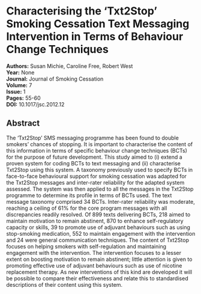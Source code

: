 # Characterising the ‘Txt2Stop’ Smoking Cessation Text Messaging Intervention in Terms of Behaviour Change Techniques

**Authors:** Susan Michie, Caroline Free, Robert West  
**Year:** None  
**Journal:** Journal of Smoking Cessation  
**Volume:** 7  
**Issue:** 1  
**Pages:** 55-60  
**DOI:** 10.1017/jsc.2012.12  

## Abstract
The ‘Txt2Stop’ SMS messaging programme has been found to double smokers’ chances of stopping. It is important to characterise the content of this information in terms of specific behaviour change techniques (BCTs) for the purpose of future development. This study aimed to (i) extend a proven system for coding BCTs to text messaging and (ii) characterise Txt2Stop using this system. A taxonomy previously used to specify BCTs in face-to-face behavioural support for smoking cessation was adapted for the Txt2Stop messages and inter-rater reliability for the adapted system assessed. The system was then applied to all the messages in the Txt2Stop programme to determine its profile in terms of BCTs used. The text message taxonomy comprised 34 BCTs. Inter-rater reliability was moderate, reaching a ceiling of 61% for the core program messages with all discrepancies readily resolved. Of 899 texts delivering BCTs, 218 aimed to maintain motivation to remain abstinent, 870 to enhance self-regulatory capacity or skills, 39 to promote use of adjuvant behaviours such as using stop-smoking medication, 552 to maintain engagement with the intervention and 24 were general communication techniques. The content of Txt2Stop focuses on helping smokers with self-regulation and maintaining engagement with the intervention. The intervention focuses to a lesser extent on boosting motivation to remain abstinent; little attention is given to promoting effective use of adjuvant behaviours such as use of nicotine replacement therapy. As new interventions of this kind are developed it will be possible to compare their effectiveness and relate this to standardised descriptions of their content using this system.

